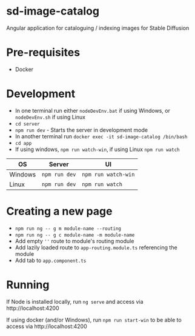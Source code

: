 # sd-image-catalog
Angular application for cataloguing / indexing images for Stable Diffusion

# Pre-requisites
- Docker

# Development
- In one terminal run either `nodeDevEnv.bat` if using Windows, or `nodeDevEnv.sh` if using Linux
- `cd server`
- `npm run dev` - Starts the server in development mode
- In another terminal run `docker exec -it sd-image-catalog /bin/bash`
- `cd app`
- If using windows, `npm run watch-win`, if using Linux `npm run watch`


| OS      |  Server             | UI                  |
|---------|---------------------|---------------------|
| Windows |  `npm run dev`      | `npm run watch-win` |
| Linux   |  `npm run dev`      | `npm run watch`     |

# Creating a new page
- `npm run ng -- g m module-name --routing`
- `npm run ng -- g c module-name -m module-name`
- Add empty `''` route to module's routing module
- Add lazily loaded route to `app-routing.module.ts` referencing the module
- Add tab to `app.component.ts`


# Running
If Node is installed locally, run `ng serve` and access via http://localhost:4200

If using docker (and/or Windows), run `npm run start-win` to be able to access via http://localhost:4200